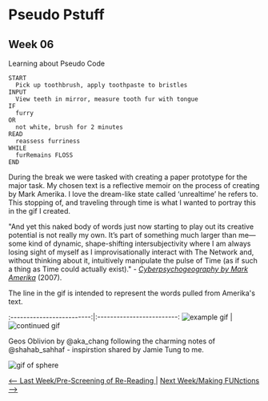 # Pseudo Pstuff

## Week 06 

Learning about Pseudo Code

```
START
  Pick up toothbrush, apply toothpaste to bristles 
INPUT 
  View teeth in mirror, measure tooth fur with tongue 
IF 
  furry 
OR 
  not white, brush for 2 minutes 
READ 
  reassess furriness 
WHILE 
  furRemains FLOSS 
END 
```

During the break we were tasked with creating a paper prototype for the major task. My chosen text is a reflective memoir on the process of creating by Mark Amerika. I love the dream-like state called ‘unrealtime’ he refers to. This stopping of, and traveling through time is what I wanted to portray this in the gif I created. 

"And yet this naked body of words just now starting to play out its creative potential is not really my own. It’s part of something much larger than me— some kind of dynamic, shape-shifting intersubjectivity where I am always losing sight of myself as I improvisationally interact with The Network and, without thinking about it, intuitively manipulate the pulse of Time (as if such a thing as Time could actually exist)." - [*Cyberpsychogeography by Mark Amerika*](http://digbeyond.com/readme/view.php?id=69&course=Code%20Words) (2007). 

The line in the gif is intended to represent the words pulled from Amerika's text.

:-------------------------:|:-------------------------:
![example gif](Gif1.gif) | ![continued gif](Gif2.gif)


Geos Oblivion by @aka_chang following the charming notes of @shahab_sahhaf - inspirstion shared by Jamie Tung to me.
  
![gif of sphere](sphere.gif)

<p align="center">

<a href='https://bridieotoole.github.io/codewords/week_05/'> <-- Last Week/Pre-Screening of Re-Reading </a> | <a href='https://bridieotoole.github.io/codewords/week_07/'> Next Week/Making FUNctions --> </a>
  
</p>
